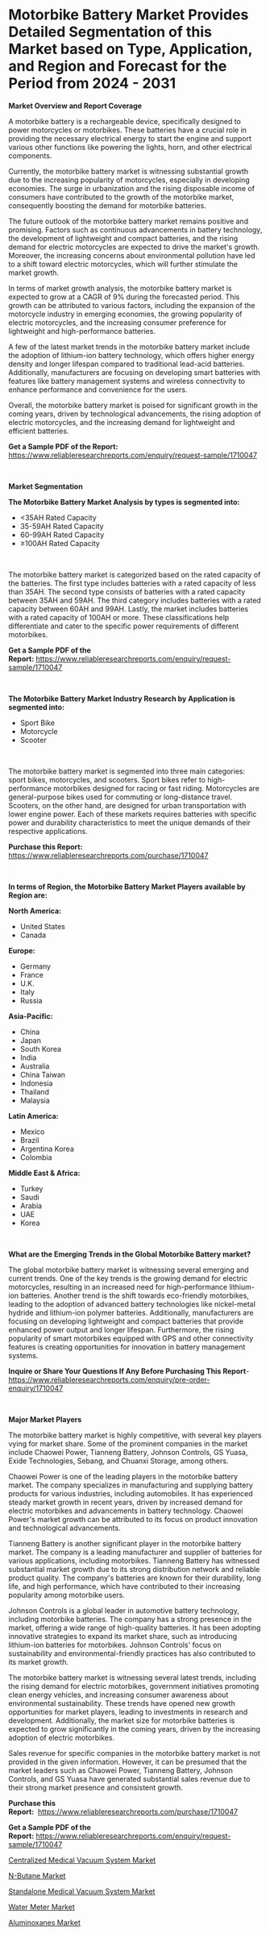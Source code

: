 <p><h1>Motorbike Battery Market Provides Detailed Segmentation of this Market based on Type, Application, and Region and Forecast for the Period from 2024 - 2031</h1></p><p><strong>Market Overview and Report Coverage</strong></p>
<p><p>A motorbike battery is a rechargeable device, specifically designed to power motorcycles or motorbikes. These batteries have a crucial role in providing the necessary electrical energy to start the engine and support various other functions like powering the lights, horn, and other electrical components.</p><p>Currently, the motorbike battery market is witnessing substantial growth due to the increasing popularity of motorcycles, especially in developing economies. The surge in urbanization and the rising disposable income of consumers have contributed to the growth of the motorbike market, consequently boosting the demand for motorbike batteries.</p><p>The future outlook of the motorbike battery market remains positive and promising. Factors such as continuous advancements in battery technology, the development of lightweight and compact batteries, and the rising demand for electric motorcycles are expected to drive the market's growth. Moreover, the increasing concerns about environmental pollution have led to a shift toward electric motorcycles, which will further stimulate the market growth.</p><p>In terms of market growth analysis, the motorbike battery market is expected to grow at a CAGR of 9% during the forecasted period. This growth can be attributed to various factors, including the expansion of the motorcycle industry in emerging economies, the growing popularity of electric motorcycles, and the increasing consumer preference for lightweight and high-performance batteries.</p><p>A few of the latest market trends in the motorbike battery market include the adoption of lithium-ion battery technology, which offers higher energy density and longer lifespan compared to traditional lead-acid batteries. Additionally, manufacturers are focusing on developing smart batteries with features like battery management systems and wireless connectivity to enhance performance and convenience for the users.</p><p>Overall, the motorbike battery market is poised for significant growth in the coming years, driven by technological advancements, the rising adoption of electric motorcycles, and the increasing demand for lightweight and efficient batteries.</p></p>
<p><strong>Get a Sample PDF of the Report:</strong> <a href="https://www.reliableresearchreports.com/enquiry/request-sample/1710047">https://www.reliableresearchreports.com/enquiry/request-sample/1710047</a></p>
<p>&nbsp;</p>
<p><strong>Market Segmentation</strong></p>
<p><strong>The Motorbike Battery Market Analysis by types is segmented into:</strong></p>
<p><ul><li><35AH Rated Capacity</li><li>35-59AH Rated Capacity</li><li>60-99AH Rated Capacity</li><li>≥100AH Rated Capacity</li></ul></p>
<p>&nbsp;</p>
<p><p>The motorbike battery market is categorized based on the rated capacity of the batteries. The first type includes batteries with a rated capacity of less than 35AH. The second type consists of batteries with a rated capacity between 35AH and 59AH. The third category includes batteries with a rated capacity between 60AH and 99AH. Lastly, the market includes batteries with a rated capacity of 100AH or more. These classifications help differentiate and cater to the specific power requirements of different motorbikes.</p></p>
<p><strong>Get a Sample PDF of the Report:</strong>&nbsp;<a href="https://www.reliableresearchreports.com/enquiry/request-sample/1710047">https://www.reliableresearchreports.com/enquiry/request-sample/1710047</a></p>
<p>&nbsp;</p>
<p><strong>The Motorbike Battery Market Industry Research by Application is segmented into:</strong></p>
<p><ul><li>Sport Bike</li><li>Motorcycle</li><li>Scooter</li></ul></p>
<p>&nbsp;</p>
<p><p>The motorbike battery market is segmented into three main categories: sport bikes, motorcycles, and scooters. Sport bikes refer to high-performance motorbikes designed for racing or fast riding. Motorcycles are general-purpose bikes used for commuting or long-distance travel. Scooters, on the other hand, are designed for urban transportation with lower engine power. Each of these markets requires batteries with specific power and durability characteristics to meet the unique demands of their respective applications.</p></p>
<p><strong>Purchase this Report:</strong>&nbsp; <a href="https://www.reliableresearchreports.com/purchase/1710047">https://www.reliableresearchreports.com/purchase/1710047</a></p>
<p>&nbsp;</p>
<p><strong>In terms of Region, the Motorbike Battery Market Players available by Region are:</strong></p>
<p>
    <p> <strong> North America: </strong>
        <ul>
            <li>United States</li>
            <li>Canada</li>
        </ul>
        </p> 
    <p> <strong> Europe: </strong>
        <ul>
            <li>Germany</li>
            <li>France</li>
            <li>U.K.</li>
            <li>Italy</li>
            <li>Russia</li>
        </ul>
        </p> 
    <p> <strong> Asia-Pacific: </strong>
        <ul>
            <li>China</li>
            <li>Japan</li>
            <li>South Korea</li>
            <li>India</li>
            <li>Australia</li>
            <li>China Taiwan</li>
            <li>Indonesia</li>
            <li>Thailand</li>
            <li>Malaysia</li>
        </ul>
        </p> 
    <p> <strong> Latin America: </strong>
        <ul>
            <li>Mexico</li>
            <li>Brazil</li>
            <li>Argentina Korea</li>
            <li>Colombia</li>
        </ul>
        </p> 
    <p> <strong> Middle East & Africa: </strong>
        <ul>
            <li>Turkey</li>
            <li>Saudi</li>
            <li>Arabia</li>
            <li>UAE</li>
            <li>Korea</li>
        </ul>
    </p>
    </p>
<p>&nbsp;</p>
<p><strong>What are the Emerging Trends in the Global Motorbike Battery market?</strong></p>
<p><p>The global motorbike battery market is witnessing several emerging and current trends. One of the key trends is the growing demand for electric motorcycles, resulting in an increased need for high-performance lithium-ion batteries. Another trend is the shift towards eco-friendly motorbikes, leading to the adoption of advanced battery technologies like nickel-metal hydride and lithium-ion polymer batteries. Additionally, manufacturers are focusing on developing lightweight and compact batteries that provide enhanced power output and longer lifespan. Furthermore, the rising popularity of smart motorbikes equipped with GPS and other connectivity features is creating opportunities for innovation in battery management systems.</p></p>
<p><strong>Inquire or Share Your Questions If Any Before Purchasing This Report</strong>- <a href="https://www.reliableresearchreports.com/enquiry/pre-order-enquiry/1710047">https://www.reliableresearchreports.com/enquiry/pre-order-enquiry/1710047</a></p>
<p>&nbsp;</p>
<p><strong>Major Market Players</strong></p>
<p><p>The motorbike battery market is highly competitive, with several key players vying for market share. Some of the prominent companies in the market include Chaowei Power, Tianneng Battery, Johnson Controls, GS Yuasa, Exide Technologies, Sebang, and Chuanxi Storage, among others.</p><p>Chaowei Power is one of the leading players in the motorbike battery market. The company specializes in manufacturing and supplying battery products for various industries, including automobiles. It has experienced steady market growth in recent years, driven by increased demand for electric motorbikes and advancements in battery technology. Chaowei Power's market growth can be attributed to its focus on product innovation and technological advancements.</p><p>Tianneng Battery is another significant player in the motorbike battery market. The company is a leading manufacturer and supplier of batteries for various applications, including motorbikes. Tianneng Battery has witnessed substantial market growth due to its strong distribution network and reliable product quality. The company's batteries are known for their durability, long life, and high performance, which have contributed to their increasing popularity among motorbike users.</p><p>Johnson Controls is a global leader in automotive battery technology, including motorbike batteries. The company has a strong presence in the market, offering a wide range of high-quality batteries. It has been adopting innovative strategies to expand its market share, such as introducing lithium-ion batteries for motorbikes. Johnson Controls' focus on sustainability and environmental-friendly practices has also contributed to its market growth.</p><p>The motorbike battery market is witnessing several latest trends, including the rising demand for electric motorbikes, government initiatives promoting clean energy vehicles, and increasing consumer awareness about environmental sustainability. These trends have opened new growth opportunities for market players, leading to investments in research and development. Additionally, the market size for motorbike batteries is expected to grow significantly in the coming years, driven by the increasing adoption of electric motorbikes.</p><p>Sales revenue for specific companies in the motorbike battery market is not provided in the given information. However, it can be presumed that the market leaders such as Chaowei Power, Tianneng Battery, Johnson Controls, and GS Yuasa have generated substantial sales revenue due to their strong market presence and consistent growth.</p></p>
<p><strong>Purchase this Report:</strong>&nbsp;&nbsp;<a href="https://www.reliableresearchreports.com/purchase/1710047">https://www.reliableresearchreports.com/purchase/1710047</a></p>
<p></p>
<p><strong>Get a Sample PDF of the Report:</strong>&nbsp;<a href="https://www.reliableresearchreports.com/enquiry/request-sample/1710047">https://www.reliableresearchreports.com/enquiry/request-sample/1710047</a></p>
<p><p><a href="https://issuu.com/reportprime-2/docs/centralized-medical-vacuum-system-market-size-2030">Centralized Medical Vacuum System Market</a></p><p><a href="https://www.linkedin.com/pulse/n-butane-market-size-share-amp-trends-analysis-report-application-x6moe/">N-Butane Market</a></p><p><a href="https://issuu.com/reportprime-2/docs/standalone-medical-vacuum-system-market-size-2030.">Standalone Medical Vacuum System Market</a></p><p><a href="https://github.com/wwwkeltoum/Market-Research-Report-List-1/blob/main/water-meter-market.md">Water Meter Market</a></p><p><a href="https://www.linkedin.com/pulse/aluminoxanes-market-share-amp-new-trends-analysis-report-btrbe/">Aluminoxanes Market</a></p></p>